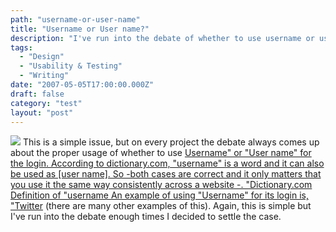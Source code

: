 ```yaml
---
path: "username-or-user-name"
title: "Username or User name?"
description: "I've run into the debate of whether to use username or user name for logins."
tags: 
  - "Design"
  - "Usability & Testing"
  - "Writing"
date: "2007-05-05T17:00:00.000Z"
draft: false
category: "test"
layout: "post"
---
```


![](http://marcgrabanski.com/img/twitter-login.gif)
This is a simple issue, but on every project the debate always comes up about the proper usage of whether to use [Username" or "User name" for the login. According to dictionary.com, "username" is a word and it can also be used as [user name]. So 
-both cases are correct and it only matters that you use it the same way consistently across a website
-. "Dictionary.com Definition of "username](http://dictionary.reference.com/browse/username)[ An example of using "Username" for its login is, "Twitter](http://www.twitter.com) (there are many other examples of this). Again, this is simple but I've run into the debate enough times I decided to settle the case.